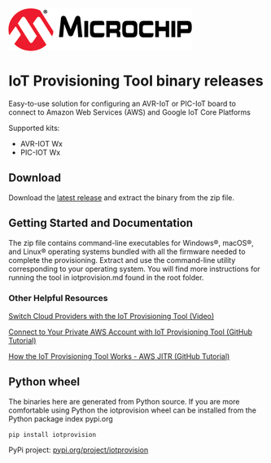 [![MCHP](images/microchip.png)](https://www.microchip.com)

# IoT Provisioning Tool binary releases
Easy-to-use solution for configuring an AVR-IoT or PIC-IoT board to connect to Amazon Web Services (AWS) and Google IoT Core Platforms

Supported kits:
- AVR-IOT Wx
- PIC-IOT Wx

## Download
Download the [latest release](https://github.com/microchip-pic-avr-tools/iotprovision-bin/releases/latest) and extract the binary from the zip file.

## Getting Started and Documentation

The zip file contains command-line executables for Windows®, macOS®, and Linux® operating systems bundled with all the firmware needed to complete the provisioning. Extract and use the command-line utility corresponding to your operating system. You will find more instructions for running the tool in iotprovision.md found in the root folder.

### Other Helpful Resources

[Switch Cloud Providers with the IoT Provisioning Tool (Video)](https://www.youtube.com/watch?v=nwP8obSRaaE)

[Connect to Your Private AWS Account with IoT Provisioning Tool (GitHub Tutorial)](https://github.com/microchip-pic-avr-solutions/microchip-iot-developer-guides-for-aws/tree/master/connect-the-board-to-your-aws-account)

[How the IoT Provisioning Tool Works - AWS JITR (GitHub Tutorial)](https://github.com/microchip-pic-avr-solutions/microchip-iot-developer-guides-for-aws/tree/master/a-more-thorough-look-into-the-provisioning-process)

## Python wheel
The binaries here are generated from Python source.  If you are more comfortable using Python the iotprovision wheel can be installed from the Python package index pypi.org

```
pip install iotprovision
```

PyPi project: [pypi.org/project/iotprovision](https://pypi.org/project/iotprovision/)
